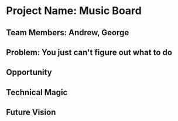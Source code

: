 # Project Name: Music Board

## Team Members: Andrew, George

## Problem: You just can't figure out what to do 

## Opportunity

## Technical Magic

## Future Vision
